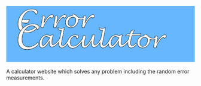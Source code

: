 ![Banner](logobanner.jpg)

A calculator website which solves any problem including the random error measurements.
